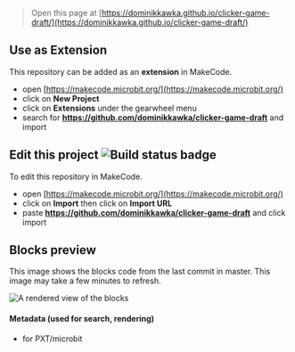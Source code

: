 
> Open this page at [https://dominikkawka.github.io/clicker-game-draft/](https://dominikkawka.github.io/clicker-game-draft/)

## Use as Extension

This repository can be added as an **extension** in MakeCode.

* open [https://makecode.microbit.org/](https://makecode.microbit.org/)
* click on **New Project**
* click on **Extensions** under the gearwheel menu
* search for **https://github.com/dominikkawka/clicker-game-draft** and import

## Edit this project ![Build status badge](https://github.com/dominikkawka/clicker-game-draft/workflows/MakeCode/badge.svg)

To edit this repository in MakeCode.

* open [https://makecode.microbit.org/](https://makecode.microbit.org/)
* click on **Import** then click on **Import URL**
* paste **https://github.com/dominikkawka/clicker-game-draft** and click import

## Blocks preview

This image shows the blocks code from the last commit in master.
This image may take a few minutes to refresh.

![A rendered view of the blocks](https://github.com/dominikkawka/clicker-game-draft/raw/master/.github/makecode/blocks.png)

#### Metadata (used for search, rendering)

* for PXT/microbit
<script src="https://makecode.com/gh-pages-embed.js"></script><script>makeCodeRender("{{ site.makecode.home_url }}", "{{ site.github.owner_name }}/{{ site.github.repository_name }}");</script>
